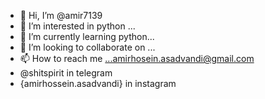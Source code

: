 - 👋 Hi, I’m @amir7139
- 👀 I’m interested in python  ...
- 🌱 I’m currently learning python...
- 💞️ I’m looking to collaborate on ...
- 📫 How to reach me ...amirhosein.asadvandi@gmail.com
- @shitspirit in telegram
- {amirhossein.asadvandi} in instagram

<!---
amir7139/amir7139 is a ✨ special ✨ repository because its `README.md` (this file) appears on your GitHub profile.
You can click the Preview link to take a look at your changes.
--->
